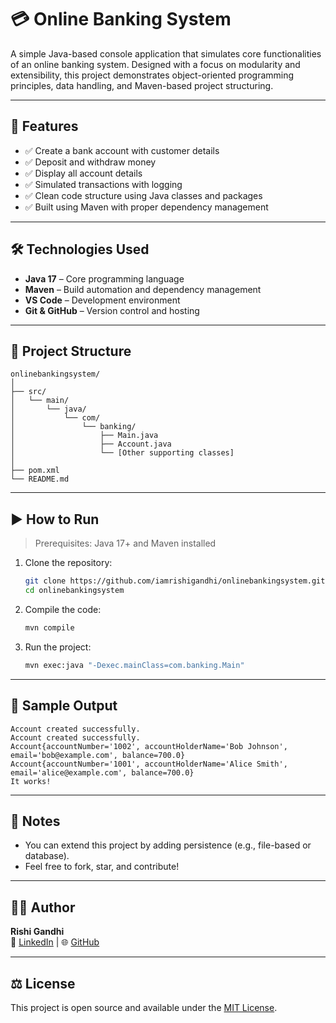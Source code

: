 # 💳 Online Banking System

A simple Java-based console application that simulates core functionalities of an online banking system. Designed with a focus on modularity and extensibility, this project demonstrates object-oriented programming principles, data handling, and Maven-based project structuring.

---

## 🚀 Features

- ✅ Create a bank account with customer details
- ✅ Deposit and withdraw money
- ✅ Display all account details
- ✅ Simulated transactions with logging
- ✅ Clean code structure using Java classes and packages
- ✅ Built using Maven with proper dependency management

---

## 🛠️ Technologies Used

- **Java 17** – Core programming language
- **Maven** – Build automation and dependency management
- **VS Code** – Development environment
- **Git & GitHub** – Version control and hosting

---

## 📁 Project Structure

```
onlinebankingsystem/
│
├── src/
│   └── main/
│       └── java/
│           └── com/
│               └── banking/
│                   ├── Main.java
│                   ├── Account.java
│                   └── [Other supporting classes]
│
├── pom.xml
└── README.md
```

---

## ▶️ How to Run

> Prerequisites: Java 17+ and Maven installed

1. Clone the repository:
   ```bash
   git clone https://github.com/iamrishigandhi/onlinebankingsystem.git
   cd onlinebankingsystem
   ```

2. Compile the code:
   ```bash
   mvn compile
   ```

3. Run the project:
   ```bash
   mvn exec:java "-Dexec.mainClass=com.banking.Main"
   ```

---

## 🧪 Sample Output

```
Account created successfully.
Account created successfully.
Account{accountNumber='1002', accountHolderName='Bob Johnson', email='bob@example.com', balance=700.0}
Account{accountNumber='1001', accountHolderName='Alice Smith', email='alice@example.com', balance=700.0}
It works!
```

---

## 📌 Notes

- You can extend this project by adding persistence (e.g., file-based or database).
- Feel free to fork, star, and contribute!

---

## 👨‍💼 Author

**Rishi Gandhi**  
📧 [LinkedIn](https://www.linkedin.com/in/iamrishigandhi) | 🌐 [GitHub](https://github.com/iamrishigandhi)

---

## ⚖️ License

This project is open source and available under the [MIT License](LICENSE).
